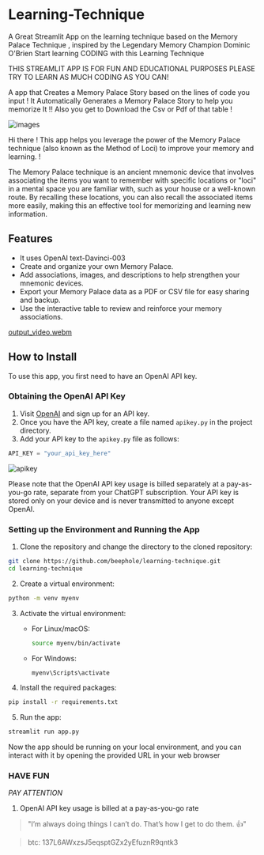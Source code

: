 # **Learning-Technique**
A Great Streamlit App on the learning technique based on the Memory Palace Technique , inspired by the Legendary Memory Champion Dominic O'Brien
Start learning CODING with this Learning Technique



THIS STREAMLIT APP IS FOR FUN AND EDUCATIONAL PURPOSES PLEASE TRY TO LEARN AS MUCH  CODING AS YOU CAN!

A app that Creates a Memory Palace Story based on the lines of code you input !
It Automatically Generates a Memory Palace Story to help you memorize It !!
Also you get to Download the Csv or Pdf of that table !

![images](https://github.com/beephole/learning-technique/assets/118709832/db677515-8f3d-4164-ae92-8436115df4a1)


Hi there ! This app helps you leverage the power of the Memory Palace technique (also known as the Method of Loci) to improve your memory and learning.  !

The Memory Palace technique is an ancient mnemonic device that involves associating the items you want to remember with specific locations or "loci" in a mental space you are familiar with, such as your house or a well-known route. By recalling these locations, you can also recall the associated items more easily, making this an effective tool for memorizing and learning new information.

## Features
- It uses OpenAI text-Davinci-003 
- Create and organize your own Memory Palace.
- Add associations, images, and descriptions to help strengthen your mnemonic devices.
- Export your Memory Palace data as a PDF or CSV file for easy sharing and backup.
- Use the interactive table to review and reinforce your memory associations.


[output_video.webm](https://github.com/beephole/learning-technique/assets/118709832/e1010a53-e59d-403b-be5f-e7f96935f41b)


## How to Install

To use this app, you first need to have an OpenAI API key.

### Obtaining the OpenAI API Key

1. Visit [OpenAI](https://beta.openai.com/signup/) and sign up for an API key.
2. Once you have the API key, create a file named `apikey.py` in the project directory.
3. Add your API key to the `apikey.py` file as follows:
```python
API_KEY = "your_api_key_here"
```
![apikey](https://github.com/beephole/learning-technique/assets/118709832/faeac3c8-5e82-4f95-99fe-de384eab23cd)


Please note that the OpenAI API key usage is billed separately at a pay-as-you-go rate, separate from your ChatGPT subscription. Your API key is stored only on your device and is never transmitted to anyone except OpenAI.

### Setting up the Environment and Running the App

1. Clone the repository and change the directory to the cloned repository:
```bash
git clone https://github.com/beephole/learning-technique.git
cd learning-technique
```

2. Create a virtual environment:
```bash
python -m venv myenv
```

3. Activate the virtual environment:
   - For Linux/macOS:
     ```bash
     source myenv/bin/activate
     ```
   - For Windows:
     ```bash
     myenv\Scripts\activate
     ```

4. Install the required packages:
```bash
pip install -r requirements.txt
```

5. Run the app:
```bash
streamlit run app.py
```

Now the app should be running on your local environment, and you can interact with it by opening the provided URL in your web browser










### **HAVE FUN**



*PAY ATTENTION*

1. OpenAI API key usage is billed at a pay-as-you-go rate


> "I’m always doing things I can’t do. That’s how I get to do them. :+1:"

> btc: 137L6AWxzsJ5eqsptGZx2yEfuznR9qntk3
